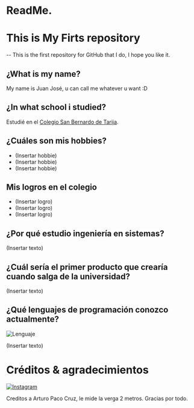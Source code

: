 # ReadMe.
# This is My Firts repository
 -- This is the first repository for GitHub that I do, I hope you like it.

## ¿What is my name?
My name is Juan José, u can call me whatever u want :D

## ¿In what school i studied?
Estudié en el [Colegio San Bernardo de Tarija](https://cosabe.edu.bo/).

## ¿Cuáles son mis hobbies?
* (Insertar hobbie)
* (Insertar hobbie)
* (Insertar hobbie)

## Mis logros en el colegio
* (Insertar logro)
* (Insertar logro)
* (Insertar logro)

## ¿Por qué estudio ingeniería en sistemas?
(Insertar texto)

## ¿Cuál sería el primer producto que crearía cuando salga de la universidad?
(Insertar texto)

## ¿Qué lenguajes de programación conozco actualmente?
![Lenguaje](https://img.shields.io/badge/Lenguaje-Lua-blue.svg)

(Insertar texto)

# Créditos & agradecimientos
[![Instagram](https://img.shields.io/badge/IG-@arturopacocruz-blue.svg?style=flat)](https://www.instagram.com/arturopacocruz)

Creditos a Arturo Paco Cruz, le mide la verga 2 metros.
Gracias por todo.
